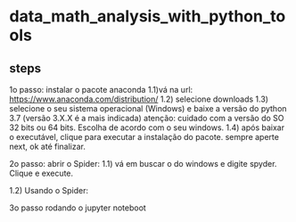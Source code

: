 # data_math_analysis_with_python_tools


## steps


1o passo: instalar o pacote anaconda
1.1)vá na url: https://www.anaconda.com/distribution/
1.2) selecione downloads
1.3) selecione o seu sistema operacional (Windows)
e baixe a versão do python 3.7 (versão 3.X.X é a mais indicada)
atenção: cuidado com a versão do SO 32 bits ou 64 bits. Escolha de acordo com o seu windows.
1.4) após baixar o executável, clique para executar a instalação do pacote.
sempre aperte next, ok até finalizar.

2o passo: abrir o Spider:
1.1) vá em buscar o do windows e digite spyder. Clique e execute.

1.2) Usando o Spider:


3o passo rodando o jupyter noteboot
